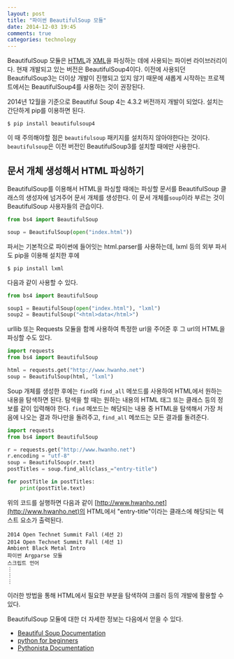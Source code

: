 ```yaml
---
layout: post
title: "파이썬 BeautifulSoup 모듈"
date: 2014-12-03 19:45
comments: true
categories: technology
---
```


BeautifulSoup 모듈은 [HTML](http://en.wikipedia.org/wiki/HTML)과 [XML](http://en.wikipedia.org/wiki/XML)을 파싱하는 데에 사용되는 파이썬 라이브러리이다. 현재 개발되고 있는 버전은 BeautifulSoup4이다. 이전에 사용되던 BeautifulSoup3는 더이상 개발이 진행되고 있지 않기 때문에 새롭게 시작하는 프로젝트에서는 BeautifulSoup4를 사용하는 것이 권장된다.

2014년 12월을 기준으로 Beautiful Soup 4는 4.3.2 버전까지 개발이 되었다. 설치는 간단하게 pip를 이용하면 된다.

<!--more-->

``` console
$ pip install beautifulsoup4
```

이 때 주의해야할 점은 `beautifulsoup` 패키지를 설치하지 않아야한다는 것이다. `beautifulsoup`은 이전 버전인 BeautifulSoup3를 설치할 때에만 사용한다.

## 문서 개체 생성해서 HTML 파싱하기

BeautifulSoup를 이용해서 HTML을 파싱할 때에는 파싱할 문서를 BeautifulSoup 클래스의 생성자에 넘겨주어 문서 개체를 생성한다. 이 문서 개체를`soup`이라 부르는 것이 BeautifulSoup 사용자들의 관습이다.

``` python
from bs4 import BeautifulSoup

soup = BeautifulSoup(open("index.html"))
```

파서는 기본적으로 파이썬에 들어잇는 html.parser를 사용하는데, lxml 등의 외부 파서도 pip을 이용해 설치한 후에

``` console
$ pip install lxml
```

다음과 같이 사용할 수 있다.

``` python
from bs4 import BeautifulSoup

soup1 = BeautifulSoup(open("index.html"), "lxml")
soup2 = BeautifulSoup("<html>data</html>")
```

urllib 또는 Requests 모듈을 함께 사용하여 특정한 url을 주어준 후 그 url의 HTML을 파싱할 수도 있다. 

``` python
import requests
from bs4 import BeautifulSoup

html = requests.get("http://www.hwanho.net")
soup = BeautifulSoup(html, "lxml")
```

Soup 개체를 생성한 후에는 `find`와 `find_all` 메쏘드를 사용하여 HTML에서 원하는 내용을 탐색하면 된다. 탐색을 할 때는 원하는 내용의 HTML 태그 또는 클래스 등의 정보를 같이 입력해야 한다. `find` 메쏘드는 해당되는 내용 중 HTML을 탐색해서 가장 처음에 나오는 결과 하나만을 돌려주고, `find_all` 메쏘드는 모든 결과를 돌려준다.

``` python
import requests
from bs4 import BeautifulSoup

r = requests.get("http://www.hwanho.net")
r.encoding = "utf-8"
soup = BeautifulSoup(r.text)
postTitles = soup.find_all(class_="entry-title")

for postTitle in postTitles:
    print(postTitle.text)
```

위의 코드를 실행하면 다음과 같이 [http://www.hwanho.net](http://www.hwanho.net)의 HTML에서 "entry-title"이라는 클래스에 해당되는 텍스트 요소가 출력된다.

``` console
2014 Open Technet Summit Fall (세션 2)
2014 Open Technet Summit Fall (세션 1)
Ambient Black Metal Intro
파이썬 Argparse 모듈
스크립트 언어
⋮
⋮
⋮
```

이러한 방법을 통해 HTML에서 필요한 부분을 탐색하여 크롤러 등의 개발에 활용할 수 있다.

BeautifulSoup 모듈에 대한 더 자세한 정보는 다음에서 얻을 수 있다.

* [Beautiful Soup Documentation](http://www.crummy.com/software/BeautifulSoup/bs4/doc/)  
* [python for beginners](http://www.pythonforbeginners.com/python-on-the-web/beautifulsoup-4-python/)  
* [Pythonista Documentation](http://omz-software.com/pythonista/docs/ios/beautifulsoup_ref.html)


